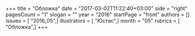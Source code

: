 +++
title = "Обложка"
date = "2017-03-02T11:22:40+03:00"
side = "right"
pagesCount = "1"
slogan = ""
year = "2016"
startPage = "front"
authors = []
issues = [ "2016_05",]
illustrators = [ "Юстас",]
month = "05"
rubrics = [ "Обложка",]
+++
